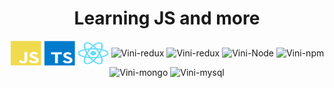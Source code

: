 <h1 align = 'center'>Learning JS and more</h1>

<div align = "center">
<img align="center" alt="Vini-Js" height="40" width="50" src="https://raw.githubusercontent.com/devicons/devicon/master/icons/javascript/javascript-plain.svg">
<img align="center" alt="Vini-Ts" height="40" width="50" src="https://raw.githubusercontent.com/devicons/devicon/master/icons/typescript/typescript-plain.svg">
<img align="center" alt="Vini-React" height="40" width="50" src="https://raw.githubusercontent.com/devicons/devicon/master/icons/react/react-original.svg">
<img align="center" alt="Vini-redux" height="40" width="50" src="https://cdn.jsdelivr.net/gh/devicons/devicon/icons/redux/redux-original.svg" />
<img align="center" alt="Vini-redux" height="40" width="50" src="https://cdn.jsdelivr.net/gh/devicons/devicon/icons/nextjs/nextjs-original.svg" />
<img align="center" alt="Vini-Node" height="40" width="50" src="https://cdn.jsdelivr.net/gh/devicons/devicon/icons/nodejs/nodejs-original.svg" />
<img align="center" alt="Vini-npm" height="40" width="50" src="https://cdn.jsdelivr.net/gh/devicons/devicon/icons/npm/npm-original-wordmark.svg" />
<img align="center" alt="Vini-mongo" height="40" width="50" src="https://cdn.jsdelivr.net/gh/devicons/devicon/icons/mongodb/mongodb-original.svg" />
<img align="center" alt="Vini-mysql" height="40" width="50" src="https://cdn.jsdelivr.net/gh/devicons/devicon/icons/mysql/mysql-original-wordmark.svg" />

</div>
